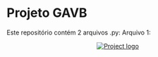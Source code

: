 # Projeto GAVB
<div align="center">

</div>
Este repositório contém 2 arquivos .py:
Arquivo 1: 


<p align="center">
  <a href="" rel="noopener">
    <img src="https://github.com/owshq-academy/ws-mds-na-pratica/blob/main/image/0_roadmap.png" alt="Project logo">
 </a>
</p>
